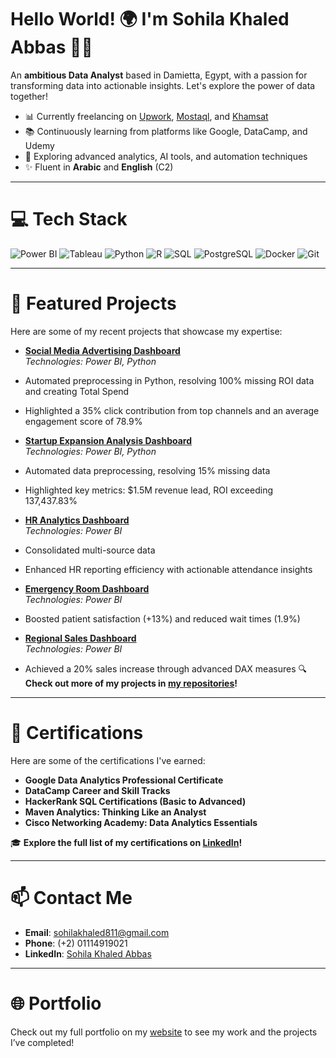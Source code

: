 # Hello World! 🌍 I'm Sohila Khaled Abbas 👋🏼
An **ambitious Data Analyst** based in Damietta, Egypt, with a passion for transforming data into actionable insights. Let's explore the power of data together!

- 📊 Currently freelancing on [Upwork](https://www.upwork.com/freelancers/~0101a179450fb0cceb?viewMode=1), [Mostaql](https://mostaql.com/u/sohilaxkhaled), and [Khamsat](https://khamsat.com/user/sohilakhaledabbas)
- 📚 Continuously learning from platforms like Google, DataCamp, and Udemy
- 🌱 Exploring advanced analytics, AI tools, and automation techniques
- ✨ Fluent in **Arabic** and **English** (C2)

---

# 💻 Tech Stack
![Power BI](https://img.shields.io/badge/Power%20BI-%23F2C811.svg?style=for-the-badge&logo=powerbi&logoColor=white)
![Tableau](https://img.shields.io/badge/Tableau-E97627?style=for-the-badge&logo=tableau&logoColor=white)
![Python](https://img.shields.io/badge/python-%233776AB.svg?style=for-the-badge&logo=python&logoColor=white)
![R](https://img.shields.io/badge/R-%23276DC3.svg?style=for-the-badge&logo=r&logoColor=white)
![SQL](https://img.shields.io/badge/SQL-%2300758F.svg?style=for-the-badge&logo=sqlite&logoColor=white)
![PostgreSQL](https://img.shields.io/badge/PostgreSQL-%23316192.svg?style=for-the-badge&logo=postgresql&logoColor=white)
![Docker](https://img.shields.io/badge/Docker-%230db7ed.svg?style=for-the-badge&logo=docker&logoColor=white)
![Git](https://img.shields.io/badge/Git-%23F05033.svg?style=for-the-badge&logo=git&logoColor=white)

---

# 🚀 Featured Projects
Here are some of my recent projects that showcase my expertise:
- **[Social Media Advertising Dashboard](https://github.com/Sohila-Khaled-Abbas/Social-Media-Advertising-Dashboard)**  
*Technologies: Power BI, Python*  
- Automated preprocessing in Python, resolving 100% missing ROI data and creating Total Spend
- Highlighted a 35% click contribution from top channels and an average engagement score of 78.9%
- **[Startup Expansion Analysis Dashboard](https://github.com/Sohila-Khaled-Abbas/Startup-Expansion-Analysis-Dashboard)**  
*Technologies: Power BI, Python*  
- Automated data preprocessing, resolving 15% missing data
- Highlighted key metrics: $1.5M revenue lead, ROI exceeding 137,437.83%

- **[HR Analytics Dashboard](https://github.com/Sohila-Khaled-Abbas/HR-Analytics-Dashboard)**  
*Technologies: Power BI*  
- Consolidated multi-source data
- Enhanced HR reporting efficiency with actionable attendance insights

- **[Emergency Room Dashboard](https://github.com/Sohila-Khaled-Abbas/Emergency-Room-Dashboard)**  
*Technologies: Power BI*  
- Boosted patient satisfaction (+13%) and reduced wait times (1.9%)

- **[Regional Sales Dashboard](https://github.com/Sohila-Khaled-Abbas/regional-sales-dashboard)**  
*Technologies: Power BI*  
- Achieved a 20% sales increase through advanced DAX measures
🔍 **Check out more of my projects in [my repositories](https://github.com/Sohila-Khaled-Abbas?tab=repositories)!**

---

# 🌟 Certifications
Here are some of the certifications I've earned:
- **Google Data Analytics Professional Certificate**
- **DataCamp Career and Skill Tracks**
- **HackerRank SQL Certifications (Basic to Advanced)**
- **Maven Analytics: Thinking Like an Analyst**
- **Cisco Networking Academy: Data Analytics Essentials**

🎓 **Explore the full list of my certifications on [LinkedIn](https://www.linkedin.com/in/sohilakhaledabbas/)!**

---

# 📫 Contact Me
- **Email**: [sohilakhaled811@gmail.com](mailto:sohilakhaled811@gmail.com)
- **Phone**: (+2) 01114919021
- **LinkedIn**: [Sohila Khaled Abbas](https://www.linkedin.com/in/sohilakhaledabbas/)

---

# 🌐 Portfolio

Check out my full portfolio on my [website](https://sohila-khaled-abbas.github.io/Portfolio/index.html) to see my work and the projects I’ve completed!
